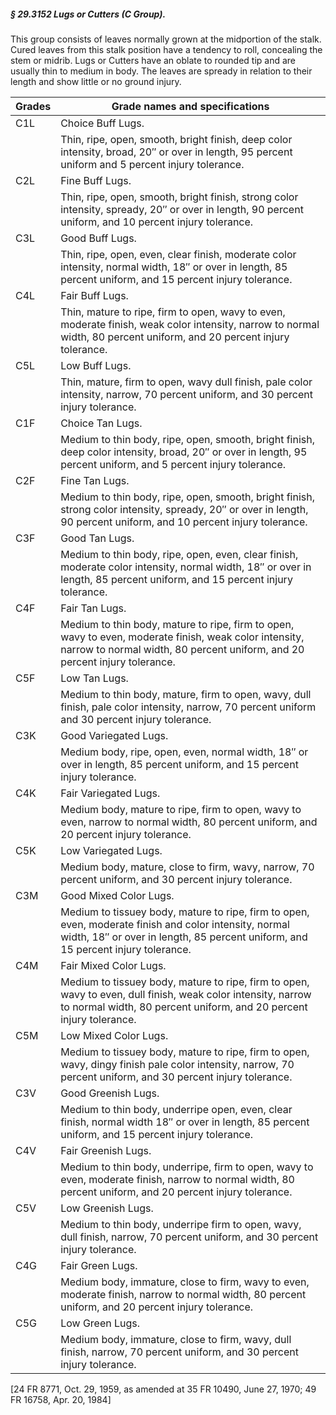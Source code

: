 ##### § 29.3152 Lugs or Cutters (C Group). #####

This group consists of leaves normally grown at the midportion of the stalk. Cured leaves from this stalk position have a tendency to roll, concealing the stem or midrib. Lugs or Cutters have an oblate to rounded tip and are usually thin to medium in body. The leaves are spready in relation to their length and show little or no ground injury.

|Grades|                                                                              Grade names and specifications                                                                               |
|------|-------------------------------------------------------------------------------------------------------------------------------------------------------------------------------------------|
| C1L  |                                                                                     Choice Buff Lugs.                                                                                     |
|      |                      Thin, ripe, open, smooth, bright finish, deep color intensity, broad, 20″ or over in length, 95 percent uniform and 5 percent injury tolerance.                      |
| C2L  |                                                                                      Fine Buff Lugs.                                                                                      |
|      |                   Thin, ripe, open, smooth, bright finish, strong color intensity, spready, 20″ or over in length, 90 percent uniform, and 10 percent injury tolerance.                   |
| C3L  |                                                                                      Good Buff Lugs.                                                                                      |
|      |                 Thin, ripe, open, even, clear finish, moderate color intensity, normal width, 18″ or over in length, 85 percent uniform, and 15 percent injury tolerance.                 |
| C4L  |                                                                                      Fair Buff Lugs.                                                                                      |
|      |           Thin, mature to ripe, firm to open, wavy to even, moderate finish, weak color intensity, narrow to normal width, 80 percent uniform, and 20 percent injury tolerance.           |
| C5L  |                                                                                      Low Buff Lugs.                                                                                       |
|      |                              Thin, mature, firm to open, wavy dull finish, pale color intensity, narrow, 70 percent uniform, and 30 percent injury tolerance.                             |
| C1F  |                                                                                     Choice Tan Lugs.                                                                                      |
|      |              Medium to thin body, ripe, open, smooth, bright finish, deep color intensity, broad, 20″ or over in length, 95 percent uniform, and 5 percent injury tolerance.              |
| C2F  |                                                                                      Fine Tan Lugs.                                                                                       |
|      |            Medium to thin body, ripe, open, smooth, bright finish, strong color intensity, spready, 20″ or over in length, 90 percent uniform, and 10 percent injury tolerance.           |
| C3F  |                                                                                      Good Tan Lugs.                                                                                       |
|      |          Medium to thin body, ripe, open, even, clear finish, moderate color intensity, normal width, 18″ or over in length, 85 percent uniform, and 15 percent injury tolerance.         |
| C4F  |                                                                                      Fair Tan Lugs.                                                                                       |
|      |    Medium to thin body, mature to ripe, firm to open, wavy to even, moderate finish, weak color intensity, narrow to normal width, 80 percent uniform, and 20 percent injury tolerance.   |
| C5F  |                                                                                       Low Tan Lugs.                                                                                       |
|      |                      Medium to thin body, mature, firm to open, wavy, dull finish, pale color intensity, narrow, 70 percent uniform and 30 percent injury tolerance.                      |
| C3K  |                                                                                   Good Variegated Lugs.                                                                                   |
|      |                                  Medium body, ripe, open, even, normal width, 18″ or over in length, 85 percent uniform, and 15 percent injury tolerance.                                 |
| C4K  |                                                                                   Fair Variegated Lugs.                                                                                   |
|      |                           Medium body, mature to ripe, firm to open, wavy to even, narrow to normal width, 80 percent uniform, and 20 percent injury tolerance.                           |
| C5K  |                                                                                   Low Variegated Lugs.                                                                                    |
|      |                                           Medium body, mature, close to firm, wavy, narrow, 70 percent uniform, and 30 percent injury tolerance.                                          |
| C3M  |                                                                                  Good Mixed Color Lugs.                                                                                   |
|      | Medium to tissuey body, mature to ripe, firm to open, even, moderate finish and color intensity, normal width, 18″ or over in length, 85 percent uniform, and 15 percent injury tolerance.|
| C4M  |                                                                                  Fair Mixed Color Lugs.                                                                                   |
|      |    Medium to tissuey body, mature to ripe, firm to open, wavy to even, dull finish, weak color intensity, narrow to normal width, 80 percent uniform, and 20 percent injury tolerance.    |
| C5M  |                                                                                   Low Mixed Color Lugs.                                                                                   |
|      |                Medium to tissuey body, mature to ripe, firm to open, wavy, dingy finish pale color intensity, narrow, 70 percent uniform, and 30 percent injury tolerance.                |
| C3V  |                                                                                    Good Greenish Lugs.                                                                                    |
|      |                     Medium to thin body, underripe open, even, clear finish, normal width 18″ or over in length, 85 percent uniform, and 15 percent injury tolerance.                     |
| C4V  |                                                                                    Fair Greenish Lugs.                                                                                    |
|      |                 Medium to thin body, underripe, firm to open, wavy to even, moderate finish, narrow to normal width, 80 percent uniform, and 20 percent injury tolerance.                 |
| C5V  |                                                                                    Low Greenish Lugs.                                                                                     |
|      |                                Medium to thin body, underripe firm to open, wavy, dull finish, narrow, 70 percent uniform, and 30 percent injury tolerance.                               |
| C4G  |                                                                                     Fair Green Lugs.                                                                                      |
|      |                     Medium body, immature, close to firm, wavy to even, moderate finish, narrow to normal width, 80 percent uniform, and 20 percent injury tolerance.                     |
| C5G  |                                                                                      Low Green Lugs.                                                                                      |
|      |                                   Medium body, immature, close to firm, wavy, dull finish, narrow, 70 percent uniform, and 30 percent injury tolerance.                                   |

[24 FR 8771, Oct. 29, 1959, as amended at 35 FR 10490, June 27, 1970; 49 FR 16758, Apr. 20, 1984]